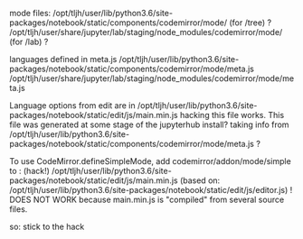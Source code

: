 mode files:
/opt/tljh/user/lib/python3.6/site-packages/notebook/static/components/codemirror/mode/ (for /tree) ?
/opt/tljh/user/share/jupyter/lab/staging/node_modules/codemirror/mode/ (for /lab) ?

languages defined in meta.js
/opt/tljh/user/lib/python3.6/site-packages/notebook/static/components/codemirror/mode/meta.js
/opt/tljh/user/share/jupyter/lab/staging/node_modules/codemirror/mode/meta.js

Language options from edit are in /opt/tljh/user/lib/python3.6/site-packages/notebook/static/edit/js/main.min.js
hacking this file works.
This file was generated at some stage of the jupyterhub install?
taking info from /opt/tljh/user/lib/python3.6/site-packages/notebook/static/components/codemirror/mode/meta.js ?


To use CodeMirror.defineSimpleMode, add codemirror/addon/mode/simple to : (hack!)
/opt/tljh/user/lib/python3.6/site-packages/notebook/static/edit/js/main.min.js
(based on:
/opt/tljh/user/lib/python3.6/site-packages/notebook/static/edit/js/editor.js)
! DOES NOT WORK because main.min.js is "compiled" from several source files.

so: stick to the hack
